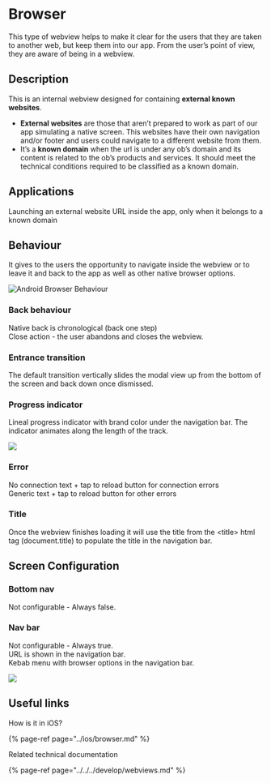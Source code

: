 # Browser

This type of webview helps to make it clear for the users that they are taken to another web, but keep them into our app. From the user’s point of view, they are aware of being in a webview.

## Description

This is an internal webview designed for containing **external known websites**.

* **External websites** are those that aren’t prepared to work as part of our app simulating a native screen. This websites have their own navigation and/or footer and users could navigate to a different website from them. 
* It’s a **known domain** when the url is under any ob’s domain and its content is related to the ob’s products and services. It should meet the technical conditions required to be classified as a known domain.  

## **Applications**

Launching an external website URL inside the app, only when it belongs to a known domain

## **Behaviour**

It gives to the users the opportunity to navigate inside the webview or to leave it and back to the app as well as other native browser options.

![Android Browser Behaviour](../img/android_browser.png)

### **Back behaviour**

Native back is chronological \(back one step\)  
Close action - the user abandons and closes the webview.

### **Entrance transition**

The default transition vertically slides the modal view up from the bottom of the screen and back down once dismissed.

### **Progress indicator**

Lineal progress indicator with brand color under the navigation bar. The indicator animates along the length of the track.

![](../img/android_progress-indicator_browser.png)

### Error

No connection text + tap to reload button for connection errors  
Generic text + tap to reload button for other errors

### Title

Once the webview finishes loading it will use the title from the &lt;title&gt; html tag \(document.title\) to populate the title in the navigation bar.

## Screen Configuration

### Bottom nav

Not configurable - Always false.

### Nav bar

Not configurable - Always true.  
URL is shown in the navigation bar.  
Kebab menu with browser options in the navigation bar.

![](../img/android_browser_navbar.png)

## Useful links <a id="useful-links"></a>

How is it in iOS?

{% page-ref page="../ios/browser.md" %}

 Related technical documentation

{% page-ref page="../../../develop/webviews.md" %}

  


